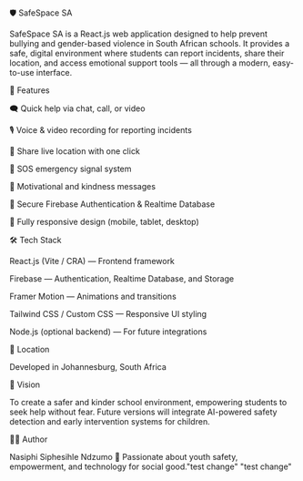 🛡️ SafeSpace SA

SafeSpace SA is a React.js web application designed to help prevent bullying and gender-based violence in South African schools.
It provides a safe, digital environment where students can report incidents, share their location, and access emotional support tools — all through a modern, easy-to-use interface.

🚀 Features

🗨️ Quick help via chat, call, or video

🎙️ Voice & video recording for reporting incidents

📍 Share live location with one click

🚨 SOS emergency signal system

💬 Motivational and kindness messages

🔐 Secure Firebase Authentication & Realtime Database

📱 Fully responsive design (mobile, tablet, desktop)

🛠️ Tech Stack

React.js (Vite / CRA) — Frontend framework

Firebase — Authentication, Realtime Database, and Storage

Framer Motion — Animations and transitions

Tailwind CSS / Custom CSS — Responsive UI styling

Node.js (optional backend) — For future integrations

📍 Location

Developed in Johannesburg, South Africa

🎯 Vision

To create a safer and kinder school environment, empowering students to seek help without fear.
Future versions will integrate AI-powered safety detection and early intervention systems for children.

👩‍💻 Author

Nasiphi Siphesihle Ndzumo
🖤 Passionate about youth safety, empowerment, and technology for social good."test change" 
"test change" 
